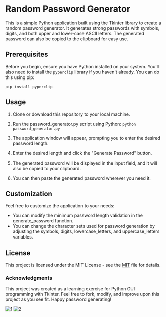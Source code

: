# Random Password Generator

This is a simple Python application built using the Tkinter library to create a random password generator. It generates strong passwords with symbols, digits, and both upper and lower-case ASCII letters. The generated password can also be copied to the clipboard for easy use.

## Prerequisites

Before you begin, ensure you have Python installed on your system. You'll also need to install the `pyperclip` library if you haven't already. You can do this using pip:

``` pip install pyperclip ```

## Usage
1. Clone or download this repository to your local machine.

2. Run the password_generator.py script using Python:
```python password_generator.py```

3. The application window will appear, prompting you to enter the desired password length.

4. Enter the desired length and click the "Generate Password" button.

5. The generated password will be displayed in the input field, and it will also be copied to your clipboard.

6. You can then paste the generated password wherever you need it.

## Customization
Feel free to customize the application to your needs:
- You can modify the minimum password length validation in the generate_password function.
- You can change the character sets used for password generation by adjusting the symbols, digits, lowercase_letters, and uppercase_letters variables.

## License
This project is licensed under the MIT License - see the [MIT](LICENSE) file for details.

### Acknowledgments
This project was created as a learning exercise for Python GUI programming with Tkinter.
Feel free to fork, modify, and improve upon this project as you see fit. Happy password generating!

![1](image.png)
![2](image-1.png)